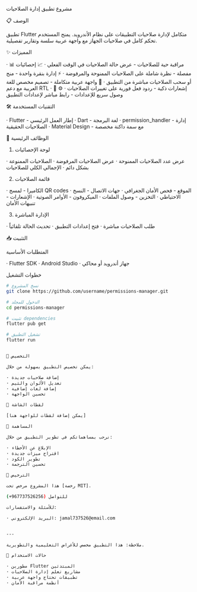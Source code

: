  مشروع تطبيق إدارة الصلاحيات

📋 الوصف

تطبيق Flutter متكامل لإدارة صلاحيات التطبيقات على نظام الأندرويد. يمنح المستخدم تحكم كامل في صلاحيات الجهاز مع واجهة عربية سلسة وتقارير تفصيلية.

✨ المميزات

· 📊 مراقبة حية للصلاحيات - عرض حالة الصلاحيات في الوقت الفعلي
· 📈 إحصائيات مفصلة - نظرة شاملة على الصلاحيات الممنوحة والمرفوضة
· ⚡ إدارة بنقرة واحدة - منح أو سحب الصلاحيات مباشرة من التطبيق
· 🎨 واجهة عربية متكاملة - تصميم مخصص للغة العربية مع دعم RTL
· 🔔 إشعارات ذكية - ردود فعل فورية على تغييرات الصلاحيات
· ⚙️ وصول سريع للإعدادات - رابط مباشر لإعدادات التطبيق

🛠 التقنيات المستخدمة

· Flutter - إطار العمل الرئيسي
· Dart - لغة البرمجة
· permission_handler - إدارة الصلاحيات الحقيقية
· Material Design - مع سمة داكنة مخصصة

🎯 الوظائف الرئيسية

1. لوحة الإحصائيات

· عرض عدد الصلاحيات الممنوحة
· عرض الصلاحيات المرفوضة
· الصلاحيات الممنوعة بشكل دائم
· الإجمالي الكلي للصلاحيات

2. قائمة الصلاحيات

· الكاميرا - لمسح QR codes
· الموقع - فحص الأمان الجغرافي
· جهات الاتصال - النسخ الاحتياطي
· التخزين - وصول الملفات
· الميكروفون - الأوامر الصوتية
· الإشعارات - تنبيهات الأمان

3. الإدارة المباشرة

· طلب الصلاحيات مباشرة
· فتح إعدادات التطبيق
· تحديث الحالة تلقائياً

📥 التثبيت

المتطلبات الأساسية

· Flutter SDK
· Android Studio
· جهاز أندرويد أو محاكي

خطوات التشغيل

```bash
# نسخ المشروع
git clone https://github.com/username/permissions-manager.git

# الدخول للمجلد
cd permissions-manager

# تثبيت dependencies
flutter pub get

# تشغيل التطبيق
flutter run


🔧 التخصيص

يمكن تخصيص التطبيق بسهولة من خلال:

· إضافة صلاحيات جديدة
· تعديل الألوان والثيم
· إضافة لغات إضافية
· تحسين الواجهة

📱 لقطات الشاشة

[يمكن إضافة لقطات للواجهة هنا]

🤝 المساهمة

نرحب بمساهماتكم في تطوير التطبيق من خلال:

· الإبلاغ عن الأخطاء
· اقتراح ميزات جديدة
· تطوير الكود
· تحسين الترجمة

📄 الترخيص

هذا المشروع مرخص تحت [رخصة MIT].

للتواصل (967737526256+)

للأسئلة والاستفسارات:

· البريد الإلكتروني: jamal737526@email.com


---

ملاحظة: هذا التطبيق مخصص للأغراض التعليمية والتطويرية.

🚀 حالات الاستخدام

· مطورين Flutter المبتدئين
· مشاريع تعلم إدارة الصلاحيات
· تطبيقات تحتاج واجهة عربية
· أنظمة مراقبة الأمان




